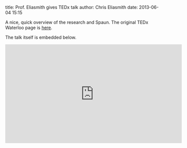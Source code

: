title: Prof. Eliasmith gives TEDx talk
author: Chris Eliasmith
date: 2013-06-04 15:15

A nice, quick overview of the research and Spaun. The original TEDx Waterloo 
page is [here](http://tedxwaterloo.com/speaker/eliasmith).

The talk itself is embedded below.

<iframe width="560" height="315" src="http://www.youtube.com/embed/g2HHJfovb5E" frameborder="0" allowfullscreen></iframe>
